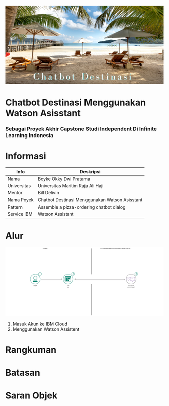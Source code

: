 
![Poster](https://github.com/BOYKE09/Project-capstone-IL/blob/main/Poster%20Kalsifikasi%20Gambar%20Resto%20(1).png)
# Chatbot Destinasi Menggunakan Watson Asisstant 
### Sebagai Proyek Akhir Capstone Studi Independent Di Infinite Learning Indonesia

# Informasi
| Info | Deskripsi           |
|---|------|
| Nama      |Boyke Okky Dwi Pratama        |
| Universitas     | Universitas Maritim Raja Ali Haji          |
| Mentor   | Bill Delivin  |
| Nama Poyek   | Chatbot Destinasi Menggunakan Watson Asisstant  |
| Pattern   |   Assemble a pizza-ordering chatbot dialog          |
| Service IBM | Watson Assistant |

# Alur
![Poster](https://github.com/BOYKE09/Project-capstone-IL/blob/main/Pattern.png)
1. Masuk Akun ke IBM Cloud
2. Menggunakan Watson Assistent

# Rangkuman


# Batasan

# Saran Objek

#
